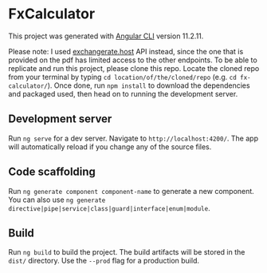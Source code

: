# FxCalculator

This project was generated with [Angular CLI](https://github.com/angular/angular-cli) version 11.2.11.

Please note: I used [exchangerate.host](https://exchangerate.host/) API instead, since the one that is provided on the pdf has limited access to the other endpoints.
To be able to replicate and run this project, please clone this repo. Locate the cloned repo from your terminal by typing `cd location/of/the/cloned/repo` (e.g. `cd fx-calculator/`). Once done, run `npm install` to download the dependencies and packaged used, then head on to running the development server.

## Development server

Run `ng serve` for a dev server. Navigate to `http://localhost:4200/`. The app will automatically reload if you change any of the source files.

## Code scaffolding

Run `ng generate component component-name` to generate a new component. You can also use `ng generate directive|pipe|service|class|guard|interface|enum|module`.

## Build

Run `ng build` to build the project. The build artifacts will be stored in the `dist/` directory. Use the `--prod` flag for a production build.

